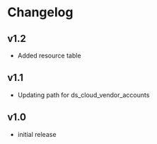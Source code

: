 # Changelog

## v1.2

- Added resource table

## v1.1

- Updating path for ds_cloud_vendor_accounts

## v1.0

- initial release
